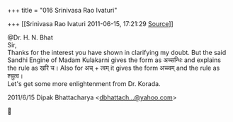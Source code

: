 +++
title = "016 Srinivasa Rao Ivaturi"

+++
[[Srinivasa Rao Ivaturi	2011-06-15, 17:21:29 [Source](https://groups.google.com/g/bvparishat/c/tRWGLk8yEyg)]]



@Dr\. H. N. Bhat  
Sir,  
Thanks for the interest you have shown in clarifying my doubt. But the said Sandhi Engine of Madam Kulakarni gives the form as अच्सन्धिः and explains the rule as खरि च। Also for अच् + त्वम् it gives the form अच्च्वम् and the rule as श्चुत्व।  
Let's get some more enlightenment from Dr. Korada.  
  

2011/6/15 Dipak Bhattacharya \<[dbhattach...@yahoo.com]()\>



